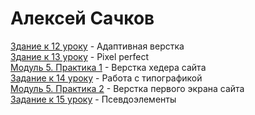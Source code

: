 # Алексей Сачков
[Здание к 12 уроку](https://sachkovae.github.io/lesson-12/) - Адаптивная верстка  
[Здание к 13 уроку](https://sachkovae.github.io/lesson_13/) - Pixel perfect  
[Модуль 5. Практика 1](https://sachkovae.github.io/practic_1/) - Верстка хедера сайта  
[Задание к 14 уроку](https://sachkovae.github.io/lesson_14/) - Работа с типографикой  
[Модуль 5. Практика 2](https://sachkovae.github.io/practic_2/) - Верстка первого экрана сайта  
[Задание к 15 уроку](https://sachkovae.github.io/lesson_15/) - Псевдоэлементы 
